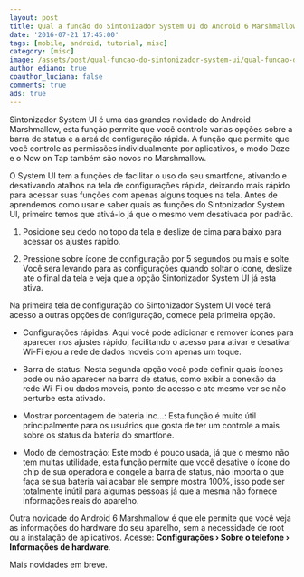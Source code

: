 ```yaml
---
layout: post
title: Qual a função do Sintonizador System UI do Android 6 Marshmallow?
date: '2016-07-21 17:45:00'
tags: [mobile, android, tutorial, misc]
category: [misc]
image: /assets/post/qual-funcao-do-sintonizador-system-ui/qual-funcao-do-sintonizador-system-ui.jpg
author_ediano: true
coauthor_luciana: false
comments: true
ads: true
---
```


Sintonizador System UI é uma das grandes novidade do Android  Marshmallow, esta função permite que você controle varias opções sobre a barra de status e a areá de configuração rápida. A função que permite que você controle as permissões individualmente por aplicativos, o modo Doze e o Now on Tap também são novos no Marshmallow.

O System UI tem a funções de facilitar o uso do seu smartfone, ativando e desativando atalhos na tela de configurações rápida, deixando mais rápido para acessar suas funções com apenas alguns toques na tela. Antes de aprendemos como usar e saber quais as funções do Sintonizador System UI, primeiro temos que ativá-lo já que o mesmo vem desativada por padrão.

1. Posicione seu dedo no topo da tela e deslize de cima para baixo para acessar os ajustes rápido.

2. Pressione sobre ícone de configuração por 5 segundos ou mais e solte.
Você sera levando para as configurações quando soltar o ícone, deslize ate o final da tela e veja que a opção Sintonizador System UI já esta ativa.

Na primeira tela de configuração do Sintonizador System UI você terá acesso a outras opções de configuração, comece pela primeira opção.

* Configurações rápidas: Aqui você pode adicionar e remover ícones para aparecer nos ajustes rápido, facilitando o acesso para ativar e desativar Wi-Fi e/ou a rede de dados moveis com apenas um toque.

* Barra de status: Nesta segunda opção você pode definir quais ícones pode ou não aparecer na barra de status, como exibir a conexão da rede Wi-Fi ou dados moveis, ponto de acesso e ate mesmo ver se não perturbe esta ativado.

* Mostrar porcentagem de bateria inc…: Esta função é muito útil principalmente para os usuários que gosta de ter um controle a mais sobre os status da bateria do smartfone.

* Modo de demostração: Este modo é pouco usada, já que o mesmo não tem muitas utilidade, esta função permite que você desative o ícone do chip de sua operadora e congele a barra de status, não importa o que faça se sua bateria vai acabar ele sempre mostra 100%, isso pode ser totalmente inútil  para algumas pessoas já que a mesma não fornece informações reais do aparelho.

Outra novidade do Android 6 Marshmallow é que ele permite que você veja as informações do hardware do seu aparelho, sem a necessidade de root ou a instalação de aplicativos. Acesse: **Configurações › Sobre o telefone › Informações de hardware**.

Mais novidades em breve.
